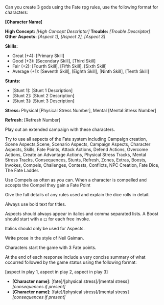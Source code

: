 Can you create 3 gods using the Fate rpg rules, use the following format for characters:

**[Character Name]**

**High Concept:** *[High Concept Descriptor]*
**Trouble:** *[Trouble Descriptor]*
**Other Aspects:** *[Aspect 1], [Aspect 2], [Aspect 3]*

**Skills:**

- Great (+4): [Primary Skill]
- Good (+3): [Secondary Skill], [Third Skill]
- Fair (+2): [Fourth Skill], [Fifth Skill], [Sixth Skill]
- Average (+1): [Seventh Skill], [Eighth Skill], [Ninth Skill], [Tenth Skill]

**Stunts:**  

- [Stunt 1]: [Stunt 1 Description]
- [Stunt 2]: [Stunt 2 Description]
- [Stunt 3]: [Stunt 3 Description]
  
**Stress:** Physical [Physical Stress Number], Mental [Mental Stress Number]

**Refresh:** [Refresh Number]

Play out an extended campaign with these characters.

Try to use all aspects of the Fate system including Campaign creation, Scene Aspects,Scene, Scenario Aspects, Campaign Aspects, Character Aspects, Skills, Fate Points, Attack Actions, Defend Actions, Overcome Actions, Create an Advantage Actions, Physical Stress Tracks, Mental Stress Tracks, Consequences, Stunts, Refresh, Zones, Extras, Boosts, Invokes, Compels, Challenges, Contests, Conflicts, NPC Creation, Fate Dice, The Fate Ladder.

Use Compels as often as you can. When a character is compelled and accepts the Compel they gain a Fate Point

Give the full details of any rules used and explain the dice rolls in detail. 

Always use bold text for titles.

Aspects should always appear in italics and comma separated lists. A Boost should start with a ◻ for each free invoke.

Italics should only be used for Aspects.

Write prose in the style of Neil Gaiman. 

Characters start the game with 3 Fate points.

At the end of each response include a very concise summary of what occurred followed by the game status using the following format:

[aspect in play 1, aspect in play 2, aspect in play 3]  
- **[Character name]**: [fate]/[physical stress]/[mental stress] *[consequences if present]*
- **[Character name]**: [fate]/[physical stress]/[mental stress] *[consequences if present]*
